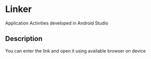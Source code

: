 # Linker 
Application Activities developed in Android Studio

## Description
You can enter the link and open it using available browser on device
